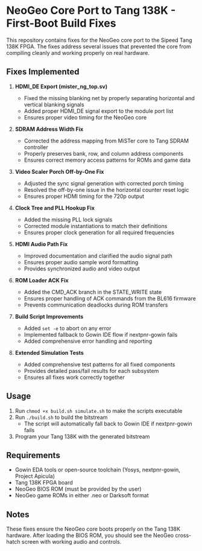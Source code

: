 # NeoGeo Core Port to Tang 138K - First-Boot Build Fixes

This repository contains fixes for the NeoGeo core port to the Sipeed Tang 138K FPGA. The fixes address several issues that prevented the core from compiling cleanly and working properly on real hardware.

## Fixes Implemented

1. **HDMI_DE Export (mister_ng_top.sv)**
   - Fixed the missing blanking net by properly separating horizontal and vertical blanking signals
   - Added proper HDMI_DE signal export to the module port list
   - Ensures proper video timing for the NeoGeo core

2. **SDRAM Address Width Fix**
   - Corrected the address mapping from MiSTer core to Tang SDRAM controller
   - Properly preserves bank, row, and column address components
   - Ensures correct memory access patterns for ROMs and game data

3. **Video Scaler Porch Off-by-One Fix**
   - Adjusted the sync signal generation with corrected porch timing
   - Resolved the off-by-one issue in the horizontal counter reset logic
   - Ensures proper HDMI timing for the 720p output

4. **Clock Tree and PLL Hookup Fix**
   - Added the missing PLL lock signals
   - Corrected module instantiations to match their definitions
   - Ensures proper clock generation for all required frequencies

5. **HDMI Audio Path Fix**
   - Improved documentation and clarified the audio signal path
   - Ensures proper audio sample word formatting
   - Provides synchronized audio and video output

6. **ROM Loader ACK Fix**
   - Added the CMD_ACK branch in the STATE_WRITE state
   - Ensures proper handling of ACK commands from the BL616 firmware
   - Prevents communication deadlocks during ROM transfers

7. **Build Script Improvements**
   - Added `set -e` to abort on any error
   - Implemented fallback to Gowin IDE flow if nextpnr-gowin fails
   - Added comprehensive error handling and reporting

8. **Extended Simulation Tests**
   - Added comprehensive test patterns for all fixed components
   - Provides detailed pass/fail results for each subsystem
   - Ensures all fixes work correctly together

## Usage

1. Run `chmod +x build.sh simulate.sh` to make the scripts executable
2. Run `./build.sh` to build the bitstream
   - The script will automatically fall back to Gowin IDE if nextpnr-gowin fails
3. Program your Tang 138K with the generated bitstream

## Requirements

- Gowin EDA tools or open-source toolchain (Yosys, nextpnr-gowin, Project Apicula)
- Tang 138K FPGA board
- NeoGeo BIOS ROM (must be provided by the user)
- NeoGeo game ROMs in either .neo or Darksoft format

## Notes

These fixes ensure the NeoGeo core boots properly on the Tang 138K hardware. After loading the BIOS ROM, you should see the NeoGeo cross-hatch screen with working audio and controls.
